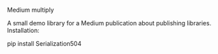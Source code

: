 Medium multiply

A small demo library for a Medium publication about publishing libraries.
Installation:

pip install Serialization504

